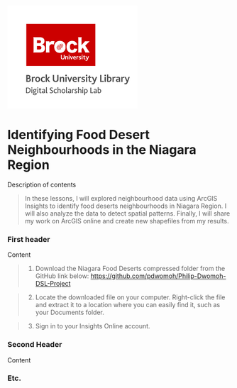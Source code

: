 ![DSL Logo][dsllogo]


# Identifying Food Desert Neighbourhoods in the Niagara Region
Description of contents
>In these lessons, I will explored neighbourhood data using ArcGIS Insights to identify food deserts neighbourhoods in Niagara Region. 
>I will also analyze the data to detect spatial patterns. 
>Finally, I will share my work on ArcGIS online and create new shapefiles from my results.
### First header
Content
>1. Download the Niagara Food Deserts compressed folder from the GitHub link below: https://github.com/pdwomoh/Philip-Dwomoh-DSL-Project

>2. Locate the downloaded file on your computer. 
>Right-click the file and extract it to a location where you can easily find it, such as your Documents folder.

>3. Sign in to your Insights Online account.

>
>
>
>
>
>
>
>
>
>
>
>
>
>
>
>
>
>
>

### Second Header

Content

### Etc.
 
 
 









<!--- Please use reference style images so that it is easier to update pictures later --->

[dsllogo]: dsl_logo.png
